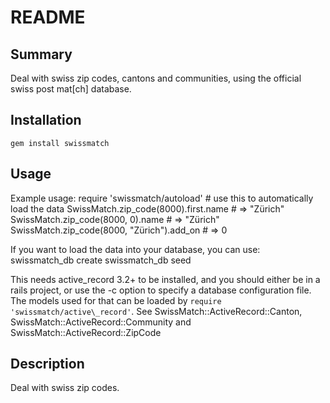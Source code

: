 README
======


Summary
-------
Deal with swiss zip codes, cantons and communities, using the official swiss post mat[ch]
database.



Installation
------------
`gem install swissmatch`



Usage
-----
Example usage:
    require 'swissmatch/autoload' # use this to automatically load the data
    SwissMatch.zip_code(8000).first.name        # => "Zürich"
    SwissMatch.zip_code(8000, 0).name           # => "Zürich"
    SwissMatch.zip_code(8000, "Zürich").add_on  # => 0

If you want to load the data into your database, you can use:
    swissmatch_db create
    swissmatch_db seed

This needs active_record 3.2+ to be installed, and you should either be in a rails project, or
use the -c option to specify a database configuration file.
The models used for that can be loaded by `require 'swissmatch/active\_record'`.
See SwissMatch::ActiveRecord::Canton, SwissMatch::ActiveRecord::Community and
SwissMatch::ActiveRecord::ZipCode



Description
-----------
Deal with swiss zip codes.
